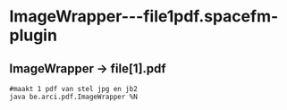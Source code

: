 # ImageWrapper---file1pdf.spacefm-plugin
## ImageWrapper -> file[1].pdf
    
    #maakt 1 pdf van stel jpg en jb2
    java be.arci.pdf.ImageWrapper %N

